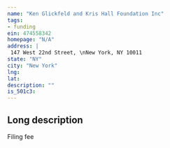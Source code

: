 ```yaml
---
name: "Ken Glickfeld and Kris Hall Foundation Inc"
tags:
- funding
ein: 474558342
homepage: "N/A"
address: |
 147 West 22nd Street, \nNew York, NY 10011
state: "NY"
city: "New York"
lng: 
lat: 
description: ""
is_501c3: 
---
```


## Long description

Filing fee
